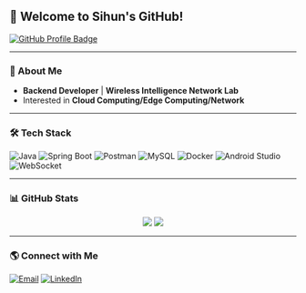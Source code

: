 ## 👋 Welcome to Sihun's GitHub!

[![GitHub Profile Badge](https://render.gitanimals.org/lines/Sihun23?pet-id=1)](https://github.com/devxb/gitanimals)

---

### 🚀 About Me
- **Backend Developer** | **Wireless Intelligence Network Lab**
- Interested in **Cloud Computing/Edge Computing/Network**

---

### 🛠️ Tech Stack

![Java](https://img.shields.io/badge/Java-ED8B00?style=for-the-badge&logo=java&logoColor=white)
![Spring Boot](https://img.shields.io/badge/Spring%20Boot-6DB33F?style=for-the-badge&logo=spring-boot&logoColor=white)
![Postman](https://img.shields.io/badge/Postman-FF6C37?style=for-the-badge&logo=postman&logoColor=white)
![MySQL](https://img.shields.io/badge/MySQL-4479A1?style=for-the-badge&logo=mysql&logoColor=white)
![Docker](https://img.shields.io/badge/Docker-2496ED?style=for-the-badge&logo=docker&logoColor=white)
![Android Studio](https://img.shields.io/badge/Android%20Studio-3DDC84?style=for-the-badge&logo=android-studio&logoColor=white)
![WebSocket](https://img.shields.io/badge/WebSocket-0078D7?style=for-the-badge&logo=websocket&logoColor=white)

---

### 📊 GitHub Stats

<p align="center">
  <img src="https://github-readme-streak-stats.herokuapp.com/?user=devxb&theme=tokyonight&hide_border=true"/>
  <img src="https://github-readme-stats.vercel.app/api?username=devxb&show_icons=true&theme=tokyonight&hide_border=true"/>
</p>

---

### 🌎 Connect with Me
[![Email](https://img.shields.io/badge/Email-devxb@github.com-red?style=for-the-badge&logo=gmail&logoColor=white)](mailto:devxb@github.com)
[![LinkedIn](https://img.shields.io/badge/LinkedIn-Sihun-blue?style=for-the-badge&logo=linkedin)](https://linkedin.com/in/sihun)


